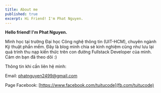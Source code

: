 ```yaml
---
title: About me
published: true
excerpt: Hi Friend! I'm Phat Nguyen.
---
```


**Hello friend! I'm Phat Nguyen.**

Mình học tại trường Đại học Công nghệ thông tin (UIT-HCM), chuyên ngành Kỹ thuật phần mềm. Đây là blog mình chia sẻ kinh nghiệm cũng như lưu lại quá trình thu nạp kiến thức trên con đường Fullstack Developer của mình. Cảm ơn bạn đã theo dõi :)

Thông tin khi cần liên hệ mình:

Email: phatnguyen2499@gmail.com

Page Facebook: [https://www.facebook.com/tuitucode](fb.com/tuitucode)
